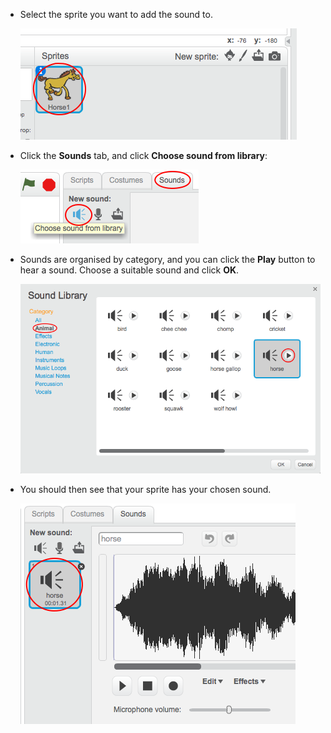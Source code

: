 + Select the sprite you want to add the sound to.
    
    ![screenshot](images/sprite-select.png)

+ Click the **Sounds** tab, and click **Choose sound from library**:
    
    ![screenshot](images/import-sound.png)

+ Sounds are organised by category, and you can click the **Play** button to hear a sound. Choose a suitable sound and click **OK**.
    
    ![screenshot](images/choose-sound.png)

+ You should then see that your sprite has your chosen sound.
    
    ![screenshot](images/sound-imported.png)